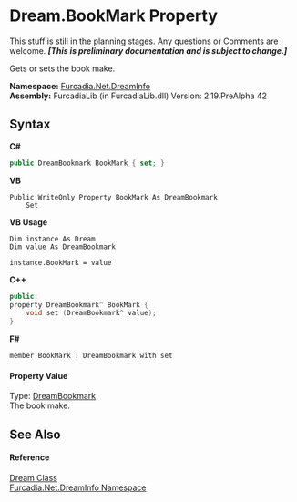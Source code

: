 # Dream.BookMark Property 
This stuff is still in the planning stages. Any questions or Comments are welcome. _**\[This is preliminary documentation and is subject to change.\]**_

Gets or sets the book make.

**Namespace:**&nbsp;<a href="N_Furcadia_Net_DreamInfo">Furcadia.Net.DreamInfo</a><br />**Assembly:**&nbsp;FurcadiaLib (in FurcadiaLib.dll) Version: 2.19.PreAlpha 42

## Syntax

**C#**<br />
``` C#
public DreamBookmark BookMark { set; }
```

**VB**<br />
``` VB
Public WriteOnly Property BookMark As DreamBookmark
	Set
```

**VB Usage**<br />
``` VB Usage
Dim instance As Dream
Dim value As DreamBookmark

instance.BookMark = value
```

**C++**<br />
``` C++
public:
property DreamBookmark^ BookMark {
	void set (DreamBookmark^ value);
}
```

**F#**<br />
``` F#
member BookMark : DreamBookmark with set

```


#### Property Value
Type: <a href="T_Furcadia_Net_Utils_ServerParser_DreamBookmark">DreamBookmark</a><br />The book make.

## See Also


#### Reference
<a href="T_Furcadia_Net_DreamInfo_Dream">Dream Class</a><br /><a href="N_Furcadia_Net_DreamInfo">Furcadia.Net.DreamInfo Namespace</a><br />